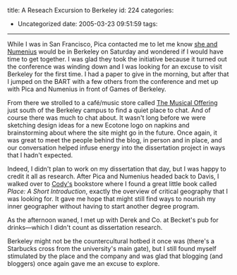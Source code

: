 title: A Reseach Excursion to Berkeley
id: 224
categories:
  - Uncategorized
date: 2005-03-23 09:51:59
tags:
---

While I was in San Francisco, Pica contacted me to let me know [she and Numenius](http://www.magpienest.org/feathersofhope/) would be in Berkeley on Saturday and wondered if I would have time to get together. I was glad they took the initiative because it turned out the conference was winding down and I was looking for an excuse to visit Berkeley for the first time. I had a paper to give in the morning, but after that I jumped on the BART with a few others from the conference and met up with Pica and Numenius in front of Games of Berkeley.

From there we strolled to a café/music store called [The Musical Offering](http://www.google.com/local?q=classical+music&amp;hl=en&amp;lr=&amp;sa=G&amp;near=berkeley,+ca&amp;rl=1&amp;sc=1&amp;radius=0&amp;latlng=37871667,-122271667,4467331771474473414) just south of the Berkeley campus to find a quiet place to chat. And of course there was much to chat about. It wasn't long before we were sketching design ideas for a new Ecotone logo on napkins and brainstorming about where the site might go in the future. Once again, it was great to meet the people behind the blog, in person and in place, and our conversation helped infuse energy into the dissertation project in ways that I hadn't expected.

Indeed, I didn't plan to work on my dissertation that day, but I was happy to credit it all as research. After Pica and Numenius headed back to Davis, I walked over to [Cody's](http://www.google.com/local?q=books&amp;hl=en&amp;lr=&amp;sa=N&amp;near=berkeley,+ca&amp;rl=1&amp;sc=1&amp;radius=0&amp;latlng=37871667,-122271667,17498100582586585737) bookstore where I found a great little book called _Place: A Short Introduction_, exactly the overview of critical geography that I was looking for.  It gave me hope that might still find ways to nourish my inner geographer without having to start another degree program.

As the afternoon waned, I met up with Derek and Co. at Becket's pub for drinks—which I didn't count as dissertation research.

Berkeley might not be the countercultural hotbed it once was (there's a Starbucks cross from the university's main gate), but I still found myself stimulated by the place and the company and was glad that blogging (and bloggers) once again gave me an excuse to explore.